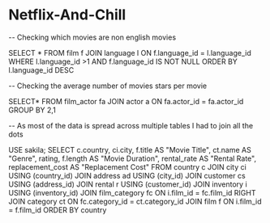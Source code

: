 # Netflix-And-Chill
-- Checking which movies are non english movies


SELECT *
FROM film f
JOIN language l
ON f.language_id = l.language_id
WHERE l.language_id >1 AND f.language_id IS NOT NULL
ORDER BY l.language_id DESC

-- Checking the average number of movies stars per movie


SELECT*
FROM film_actor fa
JOIN actor a
ON fa.actor_id = fa.actor_id
GROUP BY 2,1

-- As most of the data is spread across multiple tables I had to join all the dots


USE sakila;
SELECT
c.country,
ci.city,
f.title AS "Movie Title",
ct.name AS "Genre",
rating,
f.length AS "Movie Duration",
rental_rate AS "Rental Rate",
replacement_cost AS "Replacement Cost"
FROM country c
JOIN city ci
USING (country_id)
JOIN address ad
USING (city_id)
JOIN customer cs
USING (address_id)
JOIN rental r
USING (customer_id)
JOIN inventory i
USING (inventory_id)
JOIN film_category fc
ON i.film_id = fc.film_id
RIGHT JOIN category ct
ON fc.category_id = ct.category_id
JOIN film f
ON i.film_id = f.film_id
ORDER BY country 

